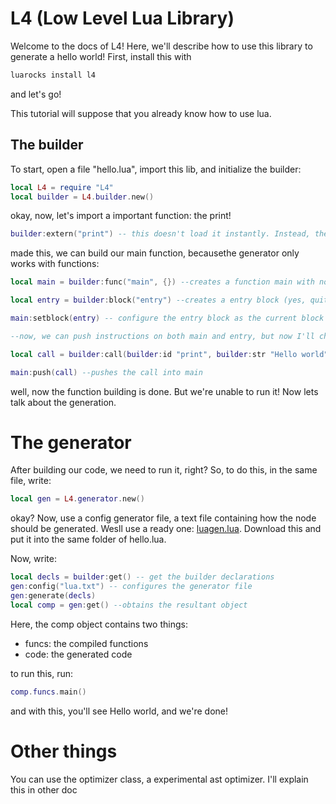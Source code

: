 # L4 (Low Level Lua Library)

Welcome to the docs of L4! Here, we'll describe how to use this library to generate a hello world! First, install this with

```sh
luarocks install l4
```

and let's go!

This tutorial will suppose that you already know how to use lua.

## The builder

To start, open a file "hello.lua", import this lib, and initialize the builder:

```lua
local L4 = require "L4"
local builder = L4.builder.new()
```

okay, now, let's import a important function: the print!
```lua
builder:extern("print") -- this doesn't load it instantly. Instead, the generator will take care of this
```

made this, we can build our main function, becausethe generator only works with functions:

```lua
local main = builder:func("main", {}) --creates a function main with no parameters

local entry = builder:block("entry") --creates a entry block (yes, quite based on llvm)

main:setblock(entry) -- configure the entry block as the current block of function

--now, we can push instructions on both main and entry, but now I'll choose the main

local call = builder:call(builder:id "print", builder:str "Hello world") -- creates a call, where the first argument is the caller, and the rest are arguments to the caller

main:push(call) --pushes the call into main
```


well, now the function building is done. But we're unable to run it! Now lets talk about the generation.


# The generator

After building our code, we need to run it, right? So, to do this, in the same file, write:

```lua
local gen = L4.generator.new()
```

okay? Now, use a config generator file, a text file containing how the node should be generated. Wesll use a ready one: [luagen.lua](./generators/lua.txt). Download this and put it into the same folder of hello.lua.

Now, write:

```lua
local decls = builder:get() -- get the builder declarations
gen:config("lua.txt") -- configures the generator file
gen:generate(decls)
local comp = gen:get() --obtains the resultant object
```

Here, the comp object contains two things:

- funcs: the compiled functions
- code: the generated code

to run this, run:

```lua
comp.funcs.main()
```

and with this, you'll see Hello world, and we're done!

# Other things

You can use the optimizer class, a experimental ast optimizer. I'll explain this in other doc
